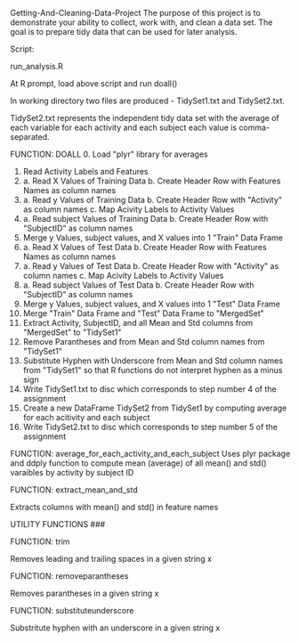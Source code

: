 Getting-And-Cleaning-Data-Project
The purpose of this project is to demonstrate your ability to collect, work with, and clean a data set. 
The goal is to prepare tidy data that can be used for later analysis. 

Script:

run_analysis.R

At R prompt, load above script and run doall()

In working directory two files are produced - TidySet1.txt and TidySet2.txt.

TidySet2.txt represents the independent tidy data set with the 
             average of each variable for each activity and each subject
             each value is comma-separated.


FUNCTION: DOALL
 0. Load "plyr" library for averages
 1. Read Activity Labels and Features
 2. a. Read X Values of Training Data
    b. Create Header Row with Features Names as column names
 3. a. Read y Values of Training Data
    b. Create Header Row with "Activity" as column names
    c. Map Acivity Labels to Activity Values
 4. a. Read subject Values of Training Data
    b. Create Header Row with "SubjectID" as column names
 5. Merge y Values, subject values, and X values into 1 "Train" Data Frame
 6. a. Read X Values of Test Data
    b. Create Header Row with Features Names as column names
 7. a. Read y Values of Test Data
    b. Create Header Row with "Activity" as column names
    c. Map Acivity Labels to Activity Values
 8. a. Read subject Values of Test Data
    b. Create Header Row with "SubjectID" as column names
 9. Merge y Values, subject values, and X values into 1 "Test" Data Frame
10. Merge "Train" Data Frame and "Test" Data Frame to "MergedSet"
11. Extract Activity, SubjectID, and all Mean and Std columns from "MergedSet" to "TidySet1"
12. Remove Parantheses and from Mean and Std column names from "TidySet1"
13. Substitute Hyphen with Underscore from Mean and Std column names from "TidySet1" 
    so that R functions do not interpret hyphen as a minus sign
14. Write TidySet1.txt to disc which corresponds to step number 4 of the assignment
15. Create a new DataFrame TidySet2 from TidySet1 
    by computing average for each acitivity and each subject
16. Write TidySet2.txt to disc which corresponds to step number 5 of the assignment


FUNCTION: average_for_each_activity_and_each_subject
Uses plyr package and ddply function to compute mean (average) 
of all mean() and std() varaibles by activity by subject ID


FUNCTION: extract_mean_and_std

Extracts columns with mean() and std() in feature names


UTILITY FUNCTIONS  ###

FUNCTION: trim

Removes leading and trailing spaces in a given string x


FUNCTION: removeparantheses

Removes parantheses in a given string x


FUNCTION: substituteunderscore

Substritute hyphen with an underscore in a given string x
